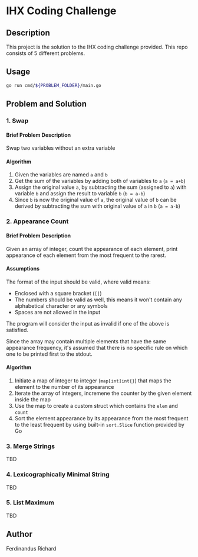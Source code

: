 # IHX Coding Challenge

## Description
This project is the solution to the IHX coding challenge provided. This repo consists of 5 different problems.

## Usage
```sh
go run cmd/${PROBLEM_FOLDER}/main.go
```

## Problem and Solution

### 1. Swap

#### Brief Problem Description
Swap two variables without an extra variable

#### Algorithm
1. Given the variables are named `a` and `b`
2. Get the sum of the variables by adding both of variables to `a` (`a = a+b`)
3. Assign the original value `a`, by subtracting the sum (assigned to `a`) with variable `b` and assign the result to variable `b` (`b = a-b`)
4. Since `b` is now the original value of `a`, the original value of `b` can be derived by subtracting the sum with original value of `a` in `b` (`a = a-b`)

### 2. Appearance Count

#### Brief Problem Description
Given an array of integer, count the appearance of each element, print appearance of each element from the most frequent to the rarest.

#### Assumptions
The format of the input should be valid, where valid means:
- Enclosed with a square bracket (`[]`)
- The numbers should be valid as well, this means it won't contain any alphabetical character or any symbols
- Spaces are not allowed in the input

The program will consider the input as invalid if one of the above is satisfied.

Since the array may contain multiple elements that have the same appearance frequency, it's assumed that there is no specific rule on which one to be printed first to the stdout.

#### Algorithm
1. Initiate a map of integer to integer (`map[int]int{}`) that maps the element to the number of its appearance
2. Iterate the array of integers, incremene the counter by the given element inside the map
3. Use the map to create a custom struct which contains the `elem` and `count`
4. Sort the element appearance by its appearance from the most frequent to the least frequent by using built-in `sort.Slice` function provided by Go

### 3. Merge Strings
TBD

### 4. Lexicographically Minimal String
TBD

### 5. List Maximum
TBD

## Author
Ferdinandus Richard
